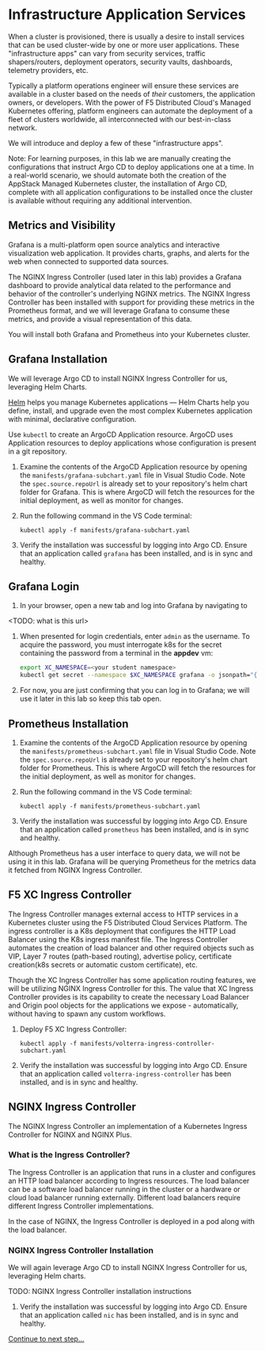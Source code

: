# Infrastructure Application Services

When a cluster is provisioned, there is usually a desire to install services that can be used cluster-wide by one or more user applications. These "infrastructure apps" can vary from security services, traffic shapers/routers, deployment operators, security vaults, dashboards, telemetry providers, etc.

Typically a platform operations engineer will ensure these services are available in a cluster based on the needs of *their* customers, the application owners, or developers. With the power of F5 Distributed Cloud's Managed Kubernetes offering, platform engineers can automate the deployment of a fleet of clusters worldwide, all interconnected with our best-in-class network.

We will introduce and deploy a few of these "infrastructure apps".

Note: For learning purposes, in this lab we are manually creating the configurations that instruct Argo CD to deploy applications one at a time. In a real-world scenario, we should automate both the creation of the AppStack Managed Kubernetes cluster, the installation of Argo CD, complete with all application configurations to be installed once the cluster is available without requiring any additional intervention.

## Metrics and Visibility

Grafana is a multi-platform open source analytics and interactive visualization web application. It provides charts, graphs, and alerts for the web when connected to supported data sources.

The NGINX Ingress Controller (used later in this lab) provides a Grafana dashboard to provide analytical data related to the performance and behavior of the controller's underlying NGINX metrics. The NGINX Ingress Controller has been installed with support for providing these metrics in the Prometheus format, and we will leverage Grafana to consume these metrics, and provide a visual representation of this data.

You will install both Grafana and Prometheus into your Kubernetes cluster.

## Grafana Installation

We will leverage Argo CD to install NGINX Ingress Controller for us, leveraging Helm Charts.

[Helm](https://helm.sh/) helps you manage Kubernetes applications — Helm Charts help you define, install, and upgrade even the most complex Kubernetes application with minimal, declarative configuration.

Use `kubectl` to create an ArgoCD Application resource. ArgoCD uses Application resources to deploy applications whose configuration is present in a git repository.

1. Examine the contents of the ArgoCD Application resource by opening the `manifests/grafana-subchart.yaml` file in Visual Studio Code. Note the `spec.source.repoUrl` is already set to your repository's helm chart folder for Grafana. This is where ArgoCD will fetch the resources for the initial deployment, as well as monitor for changes.

1. Run the following command in the VS Code terminal:

    ```shell
    kubectl apply -f manifests/grafana-subchart.yaml
    ```

1. Verify the installation was successful by logging into Argo CD. Ensure that an application called `grafana` has been installed, and is in sync and healthy.

## Grafana Login

1. In your browser, open a new tab and log into Grafana by navigating to 

<TODO: what is this url>

1. When presented for login credentials, enter `admin` as the username. To acquire the password, you must interrogate k8s for the secret containing the password from a terminal in the **appdev** vm:

    ```bash
    export XC_NAMESPACE=<your student namespace>
    kubectl get secret --namespace $XC_NAMESPACE grafana -o jsonpath="{.data.admin-password}" | base64 --decode ; echo
    ```

1. For now, you are just confirming that you can log in to Grafana; we will use it later in this lab so keep this tab open.

## Prometheus Installation

1. Examine the contents of the ArgoCD Application resource by opening the `manifests/prometheus-subchart.yaml` file in Visual Studio Code. Note the `spec.source.repoUrl` is already set to your repository's helm chart folder for Prometheus. This is where ArgoCD will fetch the resources for the initial deployment, as well as monitor for changes.

1. Run the following command in the VS Code terminal:

    ```shell
    kubectl apply -f manifests/prometheus-subchart.yaml
    ```

1. Verify the installation was successful by logging into Argo CD. Ensure that an application called `prometheus` has been installed, and is in sync and healthy.

Although Prometheus has a user interface to query data, we will not be using it in this lab. Grafana will be querying Prometheus for the metrics data it fetched from NGINX Ingress Controller.

## F5 XC Ingress Controller

The Ingress Controller manages external access to HTTP services in a Kubernetes cluster using the F5 Distributed Cloud Services Platform. The ingress controller is a K8s deployment that configures the HTTP Load Balancer using the K8s ingress manifest file. The Ingress Controller automates the creation of load balancer and other required objects such as VIP, Layer 7 routes (path-based routing), advertise policy, certificate creation(k8s secrets or automatic custom certificate), etc.

Though the XC Ingress Controller has some application routing features, we will be utilizing NGINX Ingress Controller for this. The value that XC Ingress Controller provides is its capability to create the necessary Load Balancer and Origin pool objects for the applications we expose - automatically, without having to spawn any custom workflows.

1. Deploy F5 XC Ingress Controller:

    ```shell
    kubectl apply -f manifests/volterra-ingress-controller-subchart.yaml
    ```


1. Verify the installation was successful by logging into Argo CD. Ensure that an application called `volterra-ingress-controller` has been installed, and is in sync and healthy.

## NGINX Ingress Controller

The NGINX Ingress Controller an implementation of a Kubernetes Ingress Controller for NGINX and NGINX Plus.

### What is the Ingress Controller?

The Ingress Controller is an application that runs in a cluster and configures an HTTP load balancer according to Ingress resources. The load balancer can be a software load balancer running in the cluster or a hardware or cloud load balancer running externally. Different load balancers require different Ingress Controller implementations.

In the case of NGINX, the Ingress Controller is deployed in a pod along with the load balancer.

### NGINX Ingress Controller Installation

We will again leverage Argo CD to install NGINX Ingress Controller for us, leveraging Helm charts.

TODO: NGINX Ingress Controller installation instructions

1. Verify the installation was successful by logging into Argo CD. Ensure that an application called `nic` has been installed, and is in sync and healthy.

[Continue to next step...](brewz-application.md)
